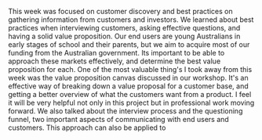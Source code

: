 This week was focused on customer discovery and best practices on gathering information from customers and investors. We learned about best practices when interviewing customers, asking effective questions, and having a solid value proposition. Our end users are young Australians in early stages of school and their parents, but we aim to acquire most of our funding from the Australian government. Its important to be able to approach these markets effectively, and determine the best value proposition for each.
One of the most valuable thing's I took away from this week was the value proposition canvas discussed in our workshop. It's an effective way of breaking down a value proposal for a customer base, and getting a better overview of what the customers want from a product. I feel it will be very helpful not only in this project but in professional work moving forward. We also talked about the interview process and the questioning funnel, two important aspects of communicating with end users and customers. This approach can also be applied to  